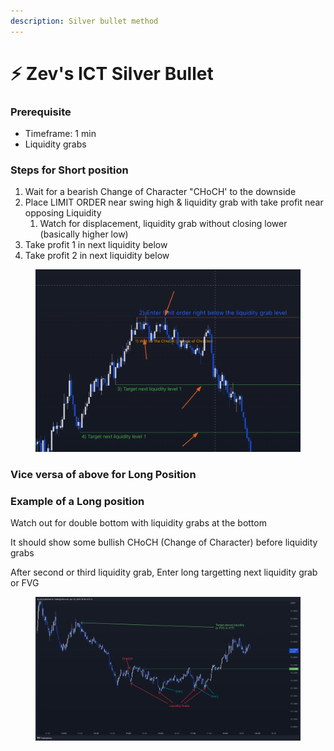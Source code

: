 ```yaml
---
description: Silver bullet method
---
```


# ⚡ Zev's ICT Silver Bullet

### Prerequisite

* Timeframe: 1 min
* Liquidity grabs

### Steps for Short position

1. Wait for a bearish Change of Character "CHoCH' to the downside
2. Place LIMIT ORDER near swing high & liquidity grab with take profit near opposing Liquidity
   1. Watch for displacement, liquidity grab without closing lower (basically higher low)
3. Take profit 1 in next liquidity below
4. Take profit 2 in next liquidity below



<figure><img src="../../.gitbook/assets/image (1) (1) (1).png" alt=""><figcaption></figcaption></figure>

### Vice versa of above for Long Position



### Example of a Long position

Watch out for double bottom with liquidity grabs at the bottom

It should show some bullish CHoCH (Change of Character) before liquidity grabs

After second or third liquidity grab, Enter long targetting next liquidity grab or FVG

<figure><img src="../../.gitbook/assets/image (7) (1) (1).png" alt=""><figcaption></figcaption></figure>



